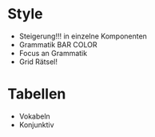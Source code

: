 # Style

* Steigerung!!! in einzelne Komponenten
* Grammatik BAR COLOR
* Focus an Grammatik
* Grid Rätsel!

# Tabellen

* Vokabeln
* Konjunktiv